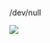 ### 

/dev/null

<img src="https://github-readme-stats.vercel.app/api/top-langs/?username={bosen}" />

